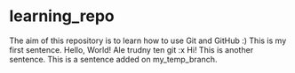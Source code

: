 # learning_repo
The aim of this repository is to learn how to use Git and GitHub :)
This is my first sentence.
Hello, World!
Ale trudny ten git :x
Hi!
This is another sentence.
This is a sentence added on my_temp_branch.
